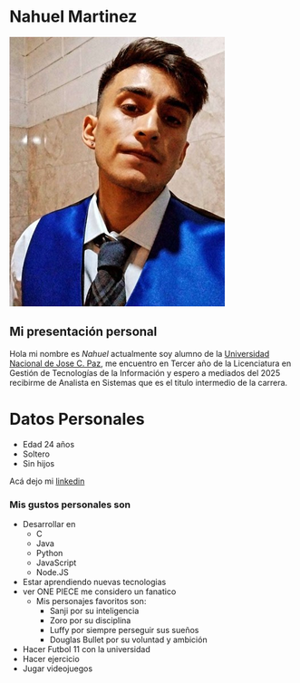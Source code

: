 # Nahuel Martinez
![Epigrafe](./Imagen/yo.jpg "Este soy yo :)")
## Mi presentación personal
Hola mi nombre es *_Nahuel_* actualmente soy alumno de la [Universidad Nacional de Jose C. Paz](www.unpaz.edu.ar), me encuentro en Tercer año de la Licenciatura en Gestión de Tecnologías de la Información y espero a mediados del 2025 recibirme de Analista en Sistemas que es el titulo intermedio de la carrera.

# Datos Personales
* Edad 24 años
* Soltero
* Sin hijos

Acá dejo mi [linkedin](https://www.linkedin.com/in/nahuel-martinez-7b898a218/)
### Mis gustos personales son
 * Desarrollar en
   * C
   * Java
   * Python
   * JavaScript
   * Node.JS
 * Estar aprendiendo nuevas tecnologias
 * ver ONE PIECE me considero un fanatico
   * Mis personajes favoritos son:
     * Sanji por su inteligencia
     * Zoro por su disciplina
     * Luffy por siempre perseguir sus sueños
     * Douglas Bullet por su voluntad y ambición
* Hacer Futbol 11 con la universidad
* Hacer ejercicio
* Jugar videojuegos
